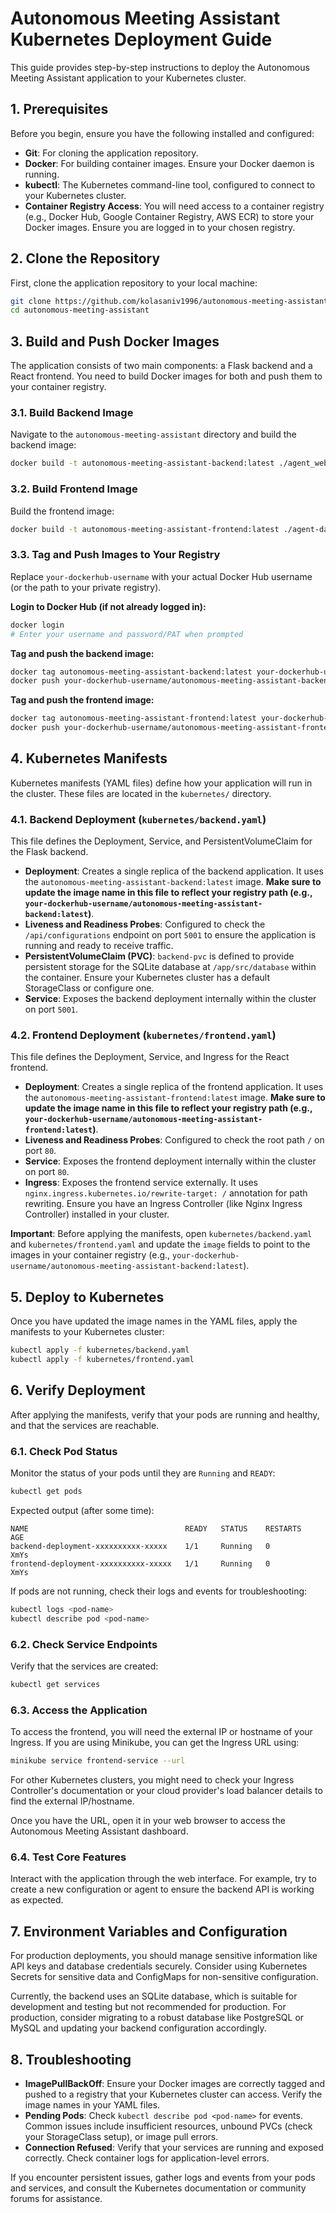 # Autonomous Meeting Assistant Kubernetes Deployment Guide

This guide provides step-by-step instructions to deploy the Autonomous Meeting Assistant application to your Kubernetes cluster.

## 1. Prerequisites

Before you begin, ensure you have the following installed and configured:

*   **Git**: For cloning the application repository.
*   **Docker**: For building container images. Ensure your Docker daemon is running.
*   **kubectl**: The Kubernetes command-line tool, configured to connect to your Kubernetes cluster.
*   **Container Registry Access**: You will need access to a container registry (e.g., Docker Hub, Google Container Registry, AWS ECR) to store your Docker images. Ensure you are logged in to your chosen registry.

## 2. Clone the Repository

First, clone the application repository to your local machine:

```bash
git clone https://github.com/kolasaniv1996/autonomous-meeting-assistant.git
cd autonomous-meeting-assistant
```

## 3. Build and Push Docker Images

The application consists of two main components: a Flask backend and a React frontend. You need to build Docker images for both and push them to your container registry.

### 3.1. Build Backend Image

Navigate to the `autonomous-meeting-assistant` directory and build the backend image:

```bash
docker build -t autonomous-meeting-assistant-backend:latest ./agent_web_interface
```

### 3.2. Build Frontend Image

Build the frontend image:

```bash
docker build -t autonomous-meeting-assistant-frontend:latest ./agent-dashboard
```

### 3.3. Tag and Push Images to Your Registry

Replace `your-dockerhub-username` with your actual Docker Hub username (or the path to your private registry).

**Login to Docker Hub (if not already logged in):**

```bash
docker login
# Enter your username and password/PAT when prompted
```

**Tag and push the backend image:**

```bash
docker tag autonomous-meeting-assistant-backend:latest your-dockerhub-username/autonomous-meeting-assistant-backend:latest
docker push your-dockerhub-username/autonomous-meeting-assistant-backend:latest
```

**Tag and push the frontend image:**

```bash
docker tag autonomous-meeting-assistant-frontend:latest your-dockerhub-username/autonomous-meeting-assistant-frontend:latest
docker push your-dockerhub-username/autonomous-meeting-assistant-frontend:latest
```

## 4. Kubernetes Manifests

Kubernetes manifests (YAML files) define how your application will run in the cluster. These files are located in the `kubernetes/` directory.

### 4.1. Backend Deployment (`kubernetes/backend.yaml`)

This file defines the Deployment, Service, and PersistentVolumeClaim for the Flask backend.

*   **Deployment**: Creates a single replica of the backend application. It uses the `autonomous-meeting-assistant-backend:latest` image. **Make sure to update the image name in this file to reflect your registry path (e.g., `your-dockerhub-username/autonomous-meeting-assistant-backend:latest`)**.
*   **Liveness and Readiness Probes**: Configured to check the `/api/configurations` endpoint on port `5001` to ensure the application is running and ready to receive traffic.
*   **PersistentVolumeClaim (PVC)**: `backend-pvc` is defined to provide persistent storage for the SQLite database at `/app/src/database` within the container. Ensure your Kubernetes cluster has a default StorageClass or configure one.
*   **Service**: Exposes the backend deployment internally within the cluster on port `5001`.

### 4.2. Frontend Deployment (`kubernetes/frontend.yaml`)

This file defines the Deployment, Service, and Ingress for the React frontend.

*   **Deployment**: Creates a single replica of the frontend application. It uses the `autonomous-meeting-assistant-frontend:latest` image. **Make sure to update the image name in this file to reflect your registry path (e.g., `your-dockerhub-username/autonomous-meeting-assistant-frontend:latest`)**.
*   **Liveness and Readiness Probes**: Configured to check the root path `/` on port `80`.
*   **Service**: Exposes the frontend deployment internally within the cluster on port `80`.
*   **Ingress**: Exposes the frontend service externally. It uses `nginx.ingress.kubernetes.io/rewrite-target: /` annotation for path rewriting. Ensure you have an Ingress Controller (like Nginx Ingress Controller) installed in your cluster.

**Important**: Before applying the manifests, open `kubernetes/backend.yaml` and `kubernetes/frontend.yaml` and update the `image` fields to point to the images in your container registry (e.g., `your-dockerhub-username/autonomous-meeting-assistant-backend:latest`).

## 5. Deploy to Kubernetes

Once you have updated the image names in the YAML files, apply the manifests to your Kubernetes cluster:

```bash
kubectl apply -f kubernetes/backend.yaml
kubectl apply -f kubernetes/frontend.yaml
```

## 6. Verify Deployment

After applying the manifests, verify that your pods are running and healthy, and that the services are reachable.

### 6.1. Check Pod Status

Monitor the status of your pods until they are `Running` and `READY`:

```bash
kubectl get pods
```

Expected output (after some time):

```
NAME                                   READY   STATUS    RESTARTS   AGE
backend-deployment-xxxxxxxxxx-xxxxx    1/1     Running   0          XmYs
frontend-deployment-xxxxxxxxxx-xxxxx   1/1     Running   0          XmYs
```

If pods are not running, check their logs and events for troubleshooting:

```bash
kubectl logs <pod-name>
kubectl describe pod <pod-name>
```

### 6.2. Check Service Endpoints

Verify that the services are created:

```bash
kubectl get services
```

### 6.3. Access the Application

To access the frontend, you will need the external IP or hostname of your Ingress. If you are using Minikube, you can get the Ingress URL using:

```bash
minikube service frontend-service --url
```

For other Kubernetes clusters, you might need to check your Ingress Controller's documentation or your cloud provider's load balancer details to find the external IP/hostname.

Once you have the URL, open it in your web browser to access the Autonomous Meeting Assistant dashboard.

### 6.4. Test Core Features

Interact with the application through the web interface. For example, try to create a new configuration or agent to ensure the backend API is working as expected.

## 7. Environment Variables and Configuration

For production deployments, you should manage sensitive information like API keys and database credentials securely. Consider using Kubernetes Secrets for sensitive data and ConfigMaps for non-sensitive configuration.

Currently, the backend uses an SQLite database, which is suitable for development and testing but not recommended for production. For production, consider migrating to a robust database like PostgreSQL or MySQL and updating your backend configuration accordingly.

## 8. Troubleshooting

*   **ImagePullBackOff**: Ensure your Docker images are correctly tagged and pushed to a registry that your Kubernetes cluster can access. Verify the image names in your YAML files.
*   **Pending Pods**: Check `kubectl describe pod <pod-name>` for events. Common issues include insufficient resources, unbound PVCs (check your StorageClass setup), or image pull errors.
*   **Connection Refused**: Verify that your services are running and exposed correctly. Check container logs for application-level errors.

If you encounter persistent issues, gather logs and events from your pods and services, and consult the Kubernetes documentation or community forums for assistance.


